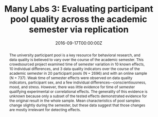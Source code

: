 ---
title: "Many Labs 3: Evaluating participant pool quality across the academic semester via replication"
authors:
- Charles Ebersole
- ...
- admin
- et al.
date: "2016-09-17T00:00:00Z"
doi: "10.1016/j.jesp.2015.10.012"
profile: false

# Schedule page publish date (NOT publication's date).
publishDate: ""

# Publication type.
# Legend: 0 = Uncategorized; 1 = Conference paper; 2 = Journal article;
# 3 = Preprint / Working Paper; 4 = Report; 5 = Book; 6 = Book section;
# 7 = Thesis; 8 = Patent
publication_types: ["2"]

# Publication name and optional abbreviated publication name.
publication: "*Journal of Experimental Social Psychology*"
publication_short: ""

abstract: The university participant pool is a key resource for behavioral research, and data quality is believed to vary over the course of the academic semester. This crowdsourced project examined time of semester variation in 10 known effects, 10 individual differences, and 3 data quality indicators over the course of the academic semester in 20 participant pools (N = 2696) and with an online sample (N = 737). Weak time of semester effects were observed on data quality indicators, participant sex, and a few individual differences—conscientiousness, mood, and stress. However, there was little evidence for time of semester qualifying experimental or correlational effects. The generality of this evidence is unknown because only a subset of the tested effects demonstrated evidence for the original result in the whole sample. Mean characteristics of pool samples change slightly during the semester, but these data suggest that those changes are mostly irrelevant for detecting effects.



# Summary. An optional shortened abstract.
summary: 

tags:
- 
featured: false

# links:
# - name: ""
#   url: ""
url_pdf: http://osf.io/q4emc/download
url_code: ''
url_dataset: ''
url_poster: ''
url_project: ''
url_slides: ''
url_source: ''
url_video: ''

# Featured image
# To use, add an image named `featured.jpg/png` to your page's folder. 
image:
  caption: 'Image credit: [**Unsplash**](https://unsplash.com/photos/F8sCVSW4t4E)'
  focal_point: ""
  preview_only: false

# Associated Projects (optional).
#   Associate this publication with one or more of your projects.
#   Simply enter your project's folder or file name without extension.
#   E.g. `internal-project` references `content/project/internal-project/index.md`.
#   Otherwise, set `projects: []`.
projects: []

---